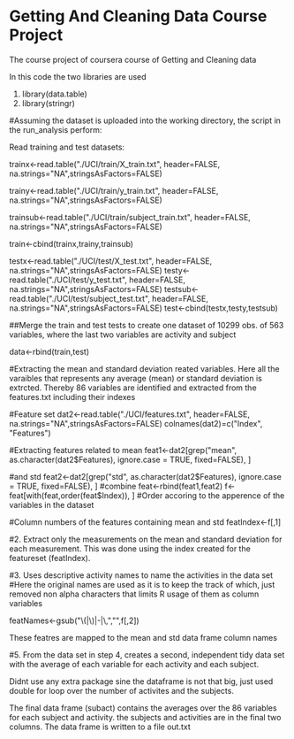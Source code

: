Getting And Cleaning Data Course Project
==================

The course project of coursera course of Getting and Cleaning data

In this code the two libraries are used

1. library(data.table)
2. library(stringr)


#Assuming the dataset is uploaded into the working directory, the script in the run_analysis perform:

Read training and test datasets:

trainx<-read.table("./UCI/train/X_train.txt", header=FALSE, na.strings="NA",stringsAsFactors=FALSE)

trainy<-read.table("./UCI/train/y_train.txt", header=FALSE, na.strings="NA",stringsAsFactors=FALSE)

trainsub<-read.table("./UCI/train/subject_train.txt", header=FALSE, na.strings="NA",stringsAsFactors=FALSE)


train<-cbind(trainx,trainy,trainsub)

testx<-read.table("./UCI/test/X_test.txt", header=FALSE, na.strings="NA",stringsAsFactors=FALSE)
testy<-read.table("./UCI/test/y_test.txt", header=FALSE, na.strings="NA",stringsAsFactors=FALSE)
testsub<-read.table("./UCI/test/subject_test.txt", header=FALSE, na.strings="NA",stringsAsFactors=FALSE)
test<-cbind(testx,testy,testsub)

##Merge the train and test tests to create one dataset of 10299 obs. of  563 variables, where the last two variables are activity and subject

data<-rbind(train,test)

#Extracting the mean and standard deviation reated variables.
Here all the varaibles that represents any average (mean) or standard deviation is extrcted. 
Thereby 86 variables are identified and extracted from the features.txt including their indexes

#Feature set
dat2<-read.table("./UCI/features.txt", header=FALSE, na.strings="NA",stringsAsFactors=FALSE)
colnames(dat2)=c("Index", "Features")

#Extracting features related to mean 
feat1<-dat2[grep("mean", as.character(dat2$Features), ignore.case = TRUE, fixed=FALSE), ]

#and std
feat2<-dat2[grep("std", as.character(dat2$Features), ignore.case = TRUE, fixed=FALSE), ]
#combine
feat<-rbind(feat1,feat2)
f<-feat[with(feat,order(feat$Index)), ] #Order accoring to the apperence of the variables in the dataset

#Column numbers of the features containing mean and std
featIndex<-f[,1]


#2. Extract only the measurements on the mean and standard deviation for each measurement. 
This was done using the index created for the featureset (featIndex). 

#3. Uses descriptive activity names to name the activities in the data set
#Here the original names are used as it is to keep the track of which, just removed non alpha characters that limits R usage of them as column variables

featNames<-gsub("\\(|\\)|-|\\,","",f[,2])

These featres are mapped to the mean and std data frame column names

#5. From the data set in step 4, creates a second, independent tidy data set with the average of each variable for each activity and each subject.

Didnt use any extra package sine the dataframe is not that big, just used double for loop over the number of activites and the subjects. 

The final data frame (subact) contains the averages over the 86 variables for each subject and activity. the subjects and activities are in the final two columns. 
The data frame is written to a file out.txt


